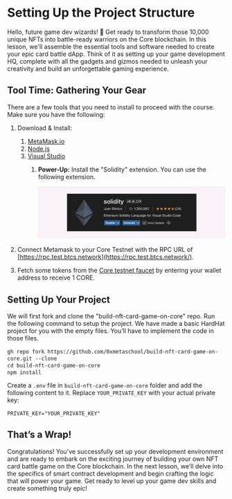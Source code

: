 # Setting Up the Project Structure

Hello, future game dev wizards! 🚀 Get ready to transform those 10,000 unique NFTs into battle-ready warriors on the Core blockchain. In this lesson, we'll assemble the essential tools and software needed to create your epic card battle dApp. Think of it as setting up your game development HQ, complete with all the gadgets and gizmos needed to unleash your creativity and build an unforgettable gaming experience.

## Tool Time: Gathering Your Gear

There are a few tools that you need to install to proceed with the course. Make sure you have the following:

1.  Download & Install:
    1. [MetaMask.io](https://metamask.io/)
    2. [Node.js](https://nodejs.org/)
    3. [Visual Studio](https://code.visualstudio.com/)
        1. **Power-Up:** Install the "Solidity" extension. You can use the following extension.
            
            ![solidity-extension.png](https://github.com/0xmetaschool/Learning-Projects/blob/main/assests_for_all/Battle%20Royale%20-%20core%20C4/1.%20Battle%20Royale%20Fundamentals/3%20Setting%20Up%20the%20Project%20Structure/solidity-extension.webp?raw=true)
            
2. Connect Metamask to your Core Testnet with the RPC URL of [https://rpc.test.btcs.network](https://rpc.test.btcs.network/).
3. Fetch some tokens from the [Core testnet faucet](https://scan.test.btcs.network/faucet) by entering your wallet address to receive 1 CORE.

## Setting Up Your Project

We will first fork and clone the "build-nft-card-game-on-core" repo. Run the following command to setup the project. We have made a basic HardHat project for you with the empty files. You’ll have to implement the code in those files.

```
gh repo fork https://github.com/0xmetaschool/build-nft-card-game-on-core.git --clone
cd build-nft-card-game-on-core
npm install
```

Create a `.env` file in `build-nft-card-game-on-core` folder and add the following content to it. Replace `YOUR_PRIVATE_KEY` with your actual private key:

```
PRIVATE_KEY="YOUR_PRIVATE_KEY"
```

## That’s a Wrap!

Congratulations! You've successfully set up your development environment and are ready to embark on the exciting journey of building your own NFT card battle game on the Core blockchain. In the next lesson, we’ll delve into the specifics of smart contract development and begin crafting the logic that will power your game. Get ready to level up your game dev skills and create something truly epic!
